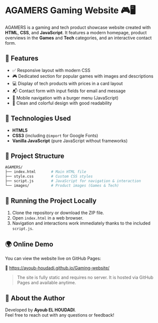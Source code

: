 # AGAMERS Gaming Website 🎮🖥️

AGAMERS is a gaming and tech product showcase website created with **HTML**, **CSS**, and **JavaScript**. It features a modern homepage, product overviews in the **Games** and **Tech** categories, and an interactive contact form.

## 🌟 Features

- ✅ Responsive layout with modern CSS  
- 🎮 Dedicated section for popular games with images and descriptions  
- 💻 Display of tech products with prices in a card layout  
- 📬 Contact form with input fields for email and message  
- 📱 Mobile navigation with a burger menu (JavaScript)  
- 🌈 Clean and colorful design with good readability

## 🔧 Technologies Used

- **HTML5**  
- **CSS3** (including `@import` for Google Fonts)  
- **Vanilla JavaScript** (pure JavaScript without frameworks)

## 📂 Project Structure

```bash
AGAMERS/
├── index.html       # Main HTML file
├── style.css        # Custom CSS styles
├── script.js        # JavaScript for navigation & interaction
└── images/          # Product images (Games & Tech)
```

## 🚀 Running the Project Locally

1. Clone the repository or download the ZIP file.  
2. Open `index.html` in a web browser.  
3. Navigation and interactions work immediately thanks to the included `script.js`.

## 🌍 Online Demo

You can view the website live on GitHub Pages:

🔗 https://ayoub-houdadi.github.io/Gaming-website/

> The site is fully static and requires no server. It is hosted via GitHub Pages and available anytime.

## 🙋 About the Author

Developed by **Ayoub EL HOUDADI**.  
Feel free to reach out with any questions or feedback!
